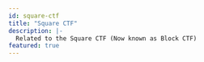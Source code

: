 ```yaml
---
id: square-ctf
title: "Square CTF"
description: |-
  Related to the Square CTF (Now known as Block CTF)
featured: true
---
```


